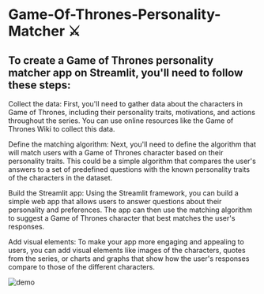 # Game-Of-Thrones-Personality-Matcher ⚔️

## To create a Game of Thrones personality matcher app on Streamlit, you'll need to follow these steps:

Collect the data: First, you'll need to gather data about the characters in Game of Thrones, including their personality traits, motivations, and actions throughout the series. You can use online resources like the Game of Thrones Wiki to collect this data.

Define the matching algorithm: Next, you'll need to define the algorithm that will match users with a Game of Thrones character based on their personality traits. This could be a simple algorithm that compares the user's answers to a set of predefined questions with the known personality traits of the characters in the dataset.

Build the Streamlit app: Using the Streamlit framework, you can build a simple web app that allows users to answer questions about their personality and preferences. The app can then use the matching algorithm to suggest a Game of Thrones character that best matches the user's responses.

Add visual elements: To make your app more engaging and appealing to users, you can add visual elements like images of the characters, quotes from the series, or charts and graphs that show how the user's responses compare to those of the different characters.


![demo](https://user-images.githubusercontent.com/126642111/224547533-d4542850-80c4-4700-93af-b53a70762082.png)
